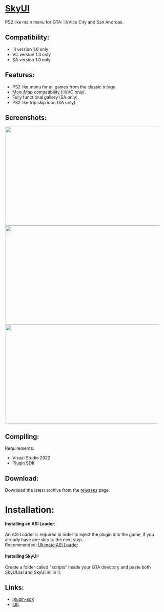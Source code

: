 # [SkyUI](https://gtaforums.com/topic/899738-skyui/)
PS2 like main menu for GTA: III/Vice City and San Andreas.

## Compatibility:
 - III version 1.0 only
 - VC version 1.0 only
 - SA version 1.0 only
 
## Features:
 - PS2 like menu for all games from the classic trilogy.
 - [MenuMap](https://github.com/gennariarmando/menu-map) compatibility (III/VC only).
 - Fully functional gallery (SA only).
 - PS2 like trip skip icon (SA only).
 
 ## Screenshots:
 <p align="center">
 <img src="https://i.imgur.com/zHSB5Ju.png" width="576" height="324">
 <img src="https://i.imgur.com/vCMbfIu.png" width="576" height="324">
 <img src="https://i.imgur.com/b2gw7BO.png" width="576" height="324">
 </p>
 
 ## Compiling:
 Requirements:
 - Visual Studio 2022
 - [Plugin SDK](https://github.com/DK22Pac/plugin-sdk)
 
 ## Download:
Download the latest archive from the [releases](https://github.com/gennariarmando/sky-ui/releases) page.

# Installation:
#### Installing an ASI Loader:
An ASI Loader is required in order to inject the plugin into the game, if you already have one skip to the next step.\
Recommended: [Ultimate ASI Loader](https://github.com/ThirteenAG/Ultimate-ASI-Loader)

#### Installing SkyUI:
Create a folder called "scripts" inside your GTA directory and paste both SkyUI.asi and SkyUI.ini in it.

## Links:
- [plugin-sdk](https://github.com/DK22Pac/plugin-sdk)
- [stb](https://github.com/nothings/stb)
